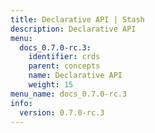 ```yaml
---
title: Declarative API | Stash
description: Declarative API
menu:
  docs_0.7.0-rc.3:
    identifier: crds
    parent: concepts
    name: Declarative API
    weight: 15
menu_name: docs_0.7.0-rc.3
info:
  version: 0.7.0-rc.3
---
```


